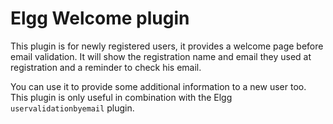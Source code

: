 Elgg Welcome plugin
=======

This plugin is for newly registered users, it provides a welcome page before email validation. It will show the registration name and email they used at registration and a reminder to check his email.

You can use it to provide some additional information to a new user too. This plugin is only useful in combination with the Elgg `uservalidationbyemail` plugin.